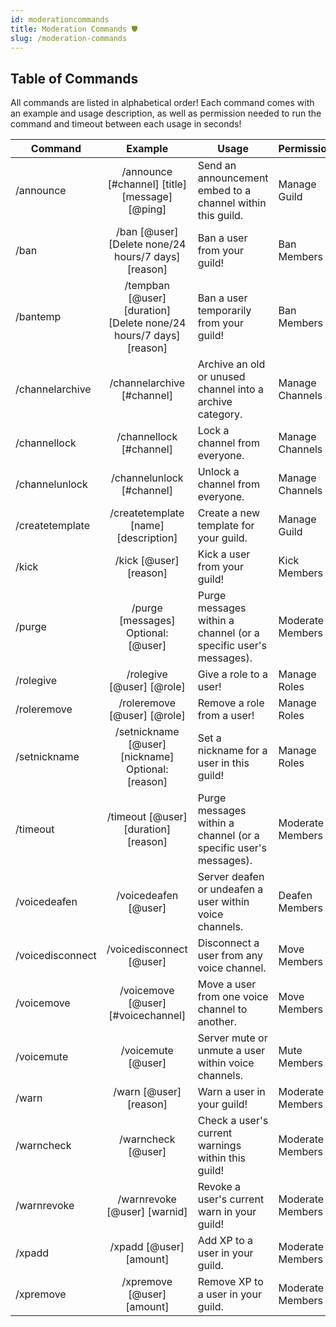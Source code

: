 ```yaml
---
id: moderationcommands
title: Moderation Commands 🛡️
slug: /moderation-commands
---
```


## Table of Commands

All commands are listed in alphabetical order! Each command comes with an example and usage description, as well as permission needed to run the command and timeout between each usage in seconds!

| Command        |    Example    |  Usage  |  Permission  |  Timeout  |
| -------------  | :-----------: | -----  |  ----------  |  -------  |
| /announce        | /announce [#channel] [title] [message] [@ping] | Send an announcement embed to a channel within this guild. | Manage Guild | 30 secs |
| /ban        | /ban [@user] [Delete none/24 hours/7 days] [reason] | Ban a user from your guild! | Ban Members | 10 secs |
| /bantemp    | /tempban [@user] [duration] [Delete none/24 hours/7 days] [reason] | Ban a user temporarily from your guild! | Ban Members | 5 secs |
| /channelarchive        | /channelarchive [#channel] | Archive an old or unused channel into a archive category. | Manage Channels | 30 secs |
| /channellock        | /channellock [#channel] | Lock a channel from everyone. | Manage Channels | 15 secs |
| /channelunlock        | /channelunlock [#channel] | Unlock a channel from everyone. | Manage Channels | 15 secs |
| /createtemplate        | /createtemplate [name] [description] | Create a new template for your guild. | Manage Guild | 60 secs |
| /kick        | /kick [@user] [reason] | Kick a user from your guild! | Kick Members | 10 secs |
| /purge        | /purge [messages] Optional: [@user] | Purge messages within a channel (or a specific user's messages). | Moderate Members | 30 secs |
| /rolegive        | /rolegive [@user] [@role] | Give a role to a user! | Manage Roles | 5 secs |
| /roleremove        | /roleremove [@user] [@role] | Remove a role from a user! | Manage Roles | 5 secs |
| /setnickname        | /setnickname [@user] [nickname] Optional: [reason] | Set a nickname for a user in this guild! | Manage Roles | 15 secs |
| /timeout        | /timeout [@user] [duration] [reason] | Purge messages within a channel (or a specific user's messages). | Moderate Members | 10 secs |
| /voicedeafen        | /voicedeafen [@user] | Server deafen or undeafen a user within voice channels. | Deafen Members | 10 secs |
| /voicedisconnect        | /voicedisconnect [@user] | Disconnect a user from any voice channel. | Move Members | 10 secs |
| /voicemove        | /voicemove [@user] [#voicechannel] | Move a user from one voice channel to another. | Move Members | 10 secs |
| /voicemute        | /voicemute [@user] | Server mute or unmute a user within voice channels. | Mute Members | 10 secs |
| /warn        | /warn [@user] [reason] | Warn a user in your guild! | Moderate Members | 5 secs |
| /warncheck        | /warncheck [@user] | Check a user's current warnings within this guild! | Moderate Members | 10 secs |
| /warnrevoke        | /warnrevoke [@user] [warnid] | Revoke a user's current warn in your guild! | Moderate Members | 5 secs |
| /xpadd        | /xpadd [@user] [amount] | Add XP to a user in your guild. | Moderate Members | 15 secs |
| /xpremove        | /xpremove [@user] [amount] | Remove XP to a user in your guild. | Moderate Members | 15 secs |